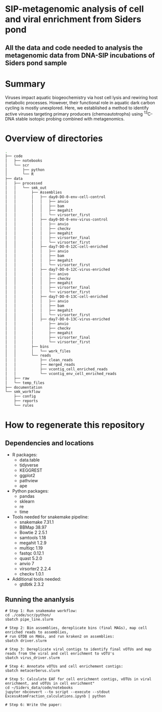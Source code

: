 # SIP-metagenomic analysis of cell and viral enrichment from Siders pond

## All the data and code needed to analysis the metagenomic data from DNA-SIP incubations of Siders pond sample

# Summary
 Viruses impact aquatic biogeochemistry via host cell lysis and rewiring host metabolic processes. However, their functional role in aquatic dark carbon cycling is mostly unexplored. Here, we established a method to identify active viruses targeting primary producers (chemoautotrophs) using <sup>13</sup>C-DNA stable isotopic probing combined with metagenomics. 

 # Overview of directories
```bash
.
├── code
│   ├── notebooks
│   └── scr
│       ├── python
│       └── R
├── data
│   ├── processed
│   │   └── smk_out
│   │       ├── Assemblies
│   │       │   ├── day0-DO-0-env-cell-control
│   │       │   │   ├── anvio
│   │       │   │   ├── bam
│   │       │   │   ├── megahit
│   │       │   │   └── virsorter_first
│   │       │   ├── day0-DO-0-env-virus-control
│   │       │   │   ├── anvio
│   │       │   │   ├── checkv
│   │       │   │   ├── megahit
│   │       │   │   ├── virsorter_final
│   │       │   │   └── virsorter_first
│   │       │   ├── day7-DO-0-12C-cell-enriched
│   │       │   │   ├── anvio
│   │       │   │   ├── bam
│   │       │   │   ├── megahit
│   │       │   │   └── virsorter_first
│   │       │   ├── day7-DO-0-12C-virus-enriched
│   │       │   │   ├── anivo
│   │       │   │   ├── checkv
│   │       │   │   ├── megahit
│   │       │   │   ├── virsorter_final
│   │       │   │   └── virsorter_first
│   │       │   ├── day7-DO-0-13C-cell-enriched
│   │       │   │   ├── anvio
│   │       │   │   ├── bam
│   │       │   │   ├── megahit
│   │       │   │   └── virsorter_first
│   │       │   ├── day7-DO-0-13C-virus-enriched
│   │       │       ├── anvio
│   │       │       ├── checkv
│   │       │       ├── megahit
│   │       │       ├── virsorter_final
│   │       │       └── virsorter_first
│   │       ├── bins
│   │       │   └── work_files
│   │       └── reads
│   │           ├── clean_reads
│   │           ├── merged_reads
│   │           ├── vcontig_cell_enriched_reads
│   │           └── vcontig_env_cell_enriched_reads
│   ├── raw
│   └── temp_files
├── documentation
└── smk_workflow
    ├── config
    ├── reports
    └── rules
```
# How to regenerate this repository

## Dependencies and locations
* R packages:
    * data.table
    * tidyverse
    * KEGGREST
    * ggplot2
    * pathview
    * ape
* Python packages:
    * pandas
    * sklearn
    * re
    * time
* Tools needed for snakemake pipeline:
    * snakemake 7.31.1
    * BBMap 38.97
    * Bowtie 2 2.5.1
    * samtools 1.18
    * megahit 1.2.9
    * multiqc 1.19
    * fastqc 0.12.1
    * quast 5.2.0
    * anvio 7
    * virsorter2 2.2.4
    * checkv 1.0.1
* Additional tools needed:
    * gtdbtk 2.3.2
    

## Running the ananlysis
```
# Step 1: Run snakemake workflow:
cd ./code/scr/python/
sbatch pipe_line.slurm

# Step 2: Bin assemblies, dereplicate bins (final MAGs), map cell enriched reads to assemblies, 
# run GTDB on MAGs, and run kraken2 on assemblies:
sbatch driver.slurm

# Step 3: Dereplicate viral contigs to identify final vOTUs and map reads from the viral and cell enrichment to vOTU's
sbatch virus_driver.slurm

# Step 4: Annotate vOTUs and cell enrichement contigs:
sbatch metacerberus.slurm

# Step 5: Calculate EAF for cell enrichment contigs, vOTUs in viral enrichment, and vOTUs in cell enrichment"
cd ~/Siders_data/code/notebooks
jupyter nbconvert --to script --execute --stdout ExcessAtomFraction_calculations.ipynb | python

# Step 6: Write the paper:


```
